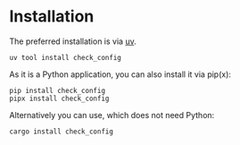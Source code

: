 # Installation

The preferred installation is via [uv](https://docs.astral.sh/uv/guides/tools/).

```shell
uv tool install check_config
```

As it is a Python application, you can also install it via pip(x):

```shell
pip install check_config
pipx install check_config
```

Alternatively you can use, which does not need Python:

```shell
cargo install check_config
```
